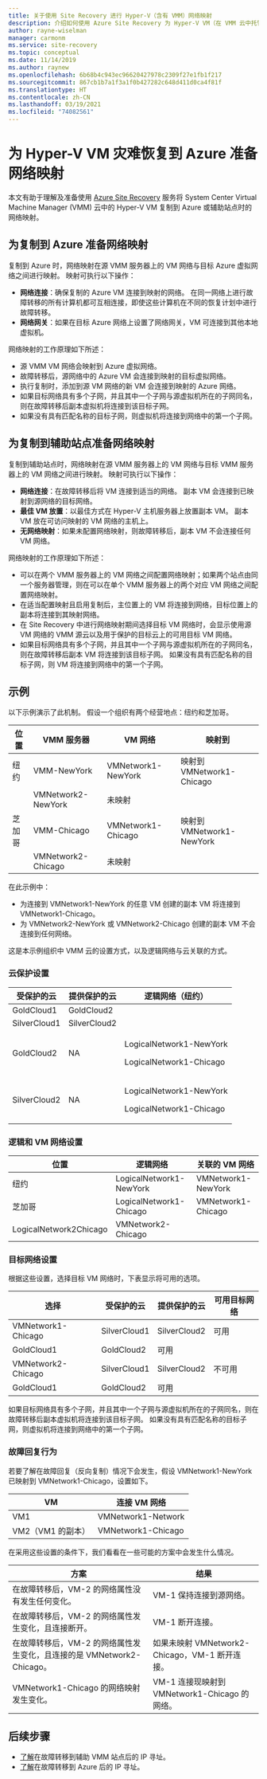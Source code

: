 ```yaml
---
title: 关于使用 Site Recovery 进行 Hyper-V（含有 VMM）网络映射
description: 介绍如何使用 Azure Site Recovery 为 Hyper-V VM（在 VMM 云中托管）到 Azure 的灾难恢复设置网络映射。
author: rayne-wiselman
manager: carmonm
ms.service: site-recovery
ms.topic: conceptual
ms.date: 11/14/2019
ms.author: raynew
ms.openlocfilehash: 6b68b4c943ec96620427978c2309f27e1fb1f217
ms.sourcegitcommit: 867cb1b7a1f3a1f0b427282c648d411d0ca4f81f
ms.translationtype: HT
ms.contentlocale: zh-CN
ms.lasthandoff: 03/19/2021
ms.locfileid: "74082561"
---
```

# <a name="prepare-network-mapping-for-hyper-v-vm-disaster-recovery-to-azure"></a>为 Hyper-V VM 灾难恢复到 Azure 准备网络映射


本文有助于理解及准备使用 [Azure Site Recovery](site-recovery-overview.md) 服务将 System Center Virtual Machine Manager (VMM) 云中的 Hyper-V VM 复制到 Azure 或辅助站点时的网络映射。


## <a name="prepare-network-mapping-for-replication-to-azure"></a>为复制到 Azure 准备网络映射

复制到 Azure 时，网络映射在源 VMM 服务器上的 VM 网络与目标 Azure 虚拟网络之间进行映射。 映射可执行以下操作：
-  **网络连接**：确保复制的 Azure VM 连接到映射的网络。 在同一网络上进行故障转移的所有计算机都可互相连接，即使这些计算机在不同的恢复计划中进行故障转移。
- **网络网关**：如果在目标 Azure 网络上设置了网络网关，VM 可连接到其他本地虚拟机。

网络映射的工作原理如下所述：

- 源 VMM VM 网络会映射到 Azure 虚拟网络。
- 故障转移后，源网络中的 Azure VM 会连接到映射的目标虚拟网络。
- 执行复制时，添加到源 VM 网络的新 VM 会连接到映射的 Azure 网络。
- 如果目标网络具有多个子网，并且其中一个子网与源虚拟机所在的子网同名，则在故障转移后副本虚拟机将连接到该目标子网。
- 如果没有具有匹配名称的目标子网，则虚拟机将连接到网络中的第一个子网。

## <a name="prepare-network-mapping-for-replication-to-a-secondary-site"></a>为复制到辅助站点准备网络映射

复制到辅助站点时，网络映射在源 VMM 服务器上的 VM 网络与目标 VMM 服务器上的 VM 网络之间进行映射。 映射可执行以下操作：

- **网络连接**：在故障转移后将 VM 连接到适当的网络。 副本 VM 会连接到已映射到源网络的目标网络。
- **最佳 VM 放置**：以最佳方式在 Hyper-V 主机服务器上放置副本 VM。 副本 VM 放在可访问映射的 VM 网络的主机上。
- **无网络映射**：如果未配置网络映射，则故障转移后，副本 VM 不会连接任何 VM 网络。

网络映射的工作原理如下所述：

- 可以在两个 VMM 服务器上的 VM 网络之间配置网络映射；如果两个站点由同一个服务器管理，则在可以在单个 VMM 服务器上的两个对应 VM 网络之间配置网络映射。
- 在适当配置映射且启用复制后，主位置上的 VM 将连接到网络，目标位置上的副本将连接到其映射网络。
- 在 Site Recovery 中进行网络映射期间选择目标 VM 网络时，会显示使用源 VM 网络的 VMM 源云以及用于保护的目标云上的可用目标 VM 网络。
- 如果目标网络具有多个子网，并且其中一个子网与源虚拟机所在的子网同名，则在故障转移后副本 VM 将连接到该目标子网。 如果没有具有匹配名称的目标子网，则 VM 将连接到网络中的第一个子网。

## <a name="example"></a>示例

以下示例演示了此机制。 假设一个组织有两个经营地点：纽约和芝加哥。

**位置** | **VMM 服务器** | **VM 网络** | **映射到**
---|---|---|---
纽约 | VMM-NewYork| VMNetwork1-NewYork | 映射到 VMNetwork1-Chicago
 |  | VMNetwork2-NewYork | 未映射
芝加哥 | VMM-Chicago| VMNetwork1-Chicago | 映射到 VMNetwork1-NewYork
 | | VMNetwork2-Chicago | 未映射

在此示例中：

- 为连接到 VMNetwork1-NewYork 的任意 VM 创建的副本 VM 将连接到 VMNetwork1-Chicago。
- 为 VMNetwork2-NewYork 或 VMNetwork2-Chicago 创建的副本 VM 不会连接到任何网络。

这是本示例组织中 VMM 云的设置方式，以及逻辑网络与云关联的方式。

### <a name="cloud-protection-settings"></a>云保护设置

**受保护的云** | **提供保护的云** | **逻辑网络（纽约）**  
---|---|---
GoldCloud1 | GoldCloud2 |
SilverCloud1| SilverCloud2 |
GoldCloud2 | <p>NA</p><p></p> | <p>LogicalNetwork1-NewYork</p><p>LogicalNetwork1-Chicago</p>
SilverCloud2 | <p>NA</p><p></p> | <p>LogicalNetwork1-NewYork</p><p>LogicalNetwork1-Chicago</p>

### <a name="logical-and-vm-network-settings"></a>逻辑和 VM 网络设置

**位置** | **逻辑网络** | **关联的 VM 网络**
---|---|---
纽约 | LogicalNetwork1-NewYork | VMNetwork1-NewYork
芝加哥 | LogicalNetwork1-Chicago | VMNetwork1-Chicago
 | LogicalNetwork2Chicago | VMNetwork2-Chicago

### <a name="target-network-settings"></a>目标网络设置

根据这些设置，选择目标 VM 网络时，下表显示将可用的选项。

**选择** | **受保护的云** | **提供保护的云** | **可用目标网络**
---|---|---|---
VMNetwork1-Chicago | SilverCloud1 | SilverCloud2 | 可用
 | GoldCloud1 | GoldCloud2 | 可用
VMNetwork2-Chicago | SilverCloud1 | SilverCloud2 | 不可用
 | GoldCloud1 | GoldCloud2 | 可用


如果目标网络具有多个子网，并且其中一个子网与源虚拟机所在的子网同名，则在故障转移后副本虚拟机将连接到该目标子网。 如果没有具有匹配名称的目标子网，则虚拟机将连接到网络中的第一个子网。


### <a name="failback-behavior"></a>故障回复行为

若要了解在故障回复（反向复制）情况下会发生，假设 VMNetwork1-NewYork 已映射到 VMNetwork1-Chicago，设置如下。


**VM** | **连接 VM 网络**
---|---
VM1 | VMNetwork1-Network
VM2（VM1 的副本） | VMNetwork1-Chicago

在采用这些设置的条件下，我们看看在一些可能的方案中会发生什么情况。

**方案** | **结果**
---|---
在故障转移后，VM-2 的网络属性没有发生任何变化。 | VM-1 保持连接到源网络。
在故障转移后，VM-2 的网络属性发生变化，且连接断开。 | VM-1 断开连接。
在故障转移后，VM-2 的网络属性发生变化，且连接的是 VMNetwork2-Chicago。 | 如果未映射 VMNetwork2-Chicago，VM-1 断开连接。
VMNetwork1-Chicago 的网络映射发生变化。 | VM-1 连接现映射到 VMNetwork1-Chicago 的网络。



## <a name="next-steps"></a>后续步骤

- [了解](hyper-v-vmm-networking.md)在故障转移到辅助 VMM 站点后的 IP 寻址。
- [了解](concepts-on-premises-to-azure-networking.md)在故障转移到 Azure 后的 IP 寻址。
